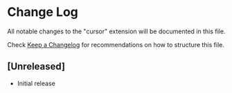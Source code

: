 # Change Log

All notable changes to the "cursor" extension will be documented in this file.

Check [Keep a Changelog](http://keepachangelog.com/) for recommendations on how to structure this file.

## [Unreleased]

- Initial release